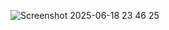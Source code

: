 
![Screenshot 2025-06-18 23 46 25](https://github.com/user-attachments/assets/482d1313-916b-4d05-afda-344ca68fa71b)



